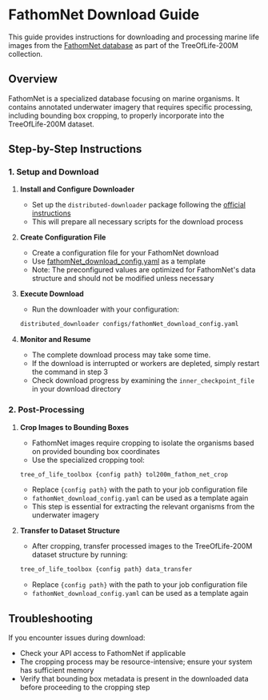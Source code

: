 # FathomNet Download Guide

This guide provides instructions for downloading and processing marine life images from the [FathomNet database](https://database.fathomnet.org/fathomnet/#/) as part of the TreeOfLife-200M collection.

## Overview

FathomNet is a specialized database focusing on marine organisms. It contains annotated underwater imagery that requires specific processing, including bounding box cropping, to properly incorporate into the TreeOfLife-200M dataset.

## Step-by-Step Instructions

### 1. Setup and Download

1. **Install and Configure Downloader**
   - Set up the `distributed-downloader` package following the [official instructions](https://github.com/Imageomics/distributed-downloader)
   - This will prepare all necessary scripts for the download process

2. **Create Configuration File**
   - Create a configuration file for your FathomNet download
   - Use [fathomNet_download_config.yaml](../config/tree_of_life_200M/fathomNet_download_config.yaml) as a template
   - Note: The preconfigured values are optimized for FathomNet's data structure and should not be modified unless necessary

3. **Execute Download**
   - Run the downloader with your configuration:

   ```bash
   distributed_downloader configs/fathomNet_download_config.yaml
   ```

4. **Monitor and Resume**
   - The complete download process may take some time.
   - If the download is interrupted or workers are depleted, simply restart the command in step 3
   - Check download progress by examining the `inner_checkpoint_file` in your download directory

### 2. Post-Processing

1. **Crop Images to Bounding Boxes**
   - FathomNet images require cropping to isolate the organisms based on provided bounding box coordinates
   - Use the specialized cropping tool:

   ```bash
   tree_of_life_toolbox {config path} tol200m_fathom_net_crop
   ```

   - Replace `{config path}` with the path to your job configuration file
   - `fathomNet_download_config.yaml` can be used as a template again
   - This step is essential for extracting the relevant organisms from the underwater imagery

2. **Transfer to Dataset Structure**
   - After cropping, transfer processed images to the TreeOfLife-200M dataset structure by running:

   ```bash
   tree_of_life_toolbox {config path} data_transfer
   ```

   - Replace `{config path}` with the path to your job configuration file
   - `fathomNet_download_config.yaml` can be used as a template again

## Troubleshooting

If you encounter issues during download:

- Check your API access to FathomNet if applicable
- The cropping process may be resource-intensive; ensure your system has sufficient memory
- Verify that bounding box metadata is present in the downloaded data before proceeding to the cropping step
